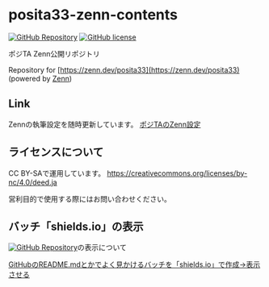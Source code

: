 # posita33-zenn-contents

[![GitHub Repository](https://img.shields.io/badge/Repository-posita33--zenn--contents-green?style=for-the-badge)](https://github.com/posita33/posita33-zenn-contents)
[![GitHub license](https://img.shields.io/github/license/posita33/posita33-zenn-contents?style=for-the-badge)](https://github.com/posita33/posita33-zenn-contents/blob/zenn/LICENSE)

ポジTA Zenn公開リポジトリ

Repository for [https://zenn.dev/posita33](https://zenn.dev/posita33) (powered by [Zenn](https://zenn.dev/))

## Link
Zennの執筆設定を随時更新しています。
[ポジTAのZenn設定](https://zenn.dev/posita33/articles/zenn_github_and_vscode_setup)

## ライセンスについて
CC BY-SAで運用しています。
https://creativecommons.org/licenses/by-nc/4.0/deed.ja

営利目的で使用する際にはお問い合わせください。

## バッチ「shields.io」の表示
[![GitHub Repository](https://img.shields.io/badge/Repository-posita33--zenn--contents-green)](https://github.com/posita33/posita33-zenn-contents)の表示について

[GitHubのREADME.mdとかでよく見かけるバッチを「shields.io」で作成→表示させる](https://kic-yuuki.hatenablog.com/entry/2019/06/29/173256)
